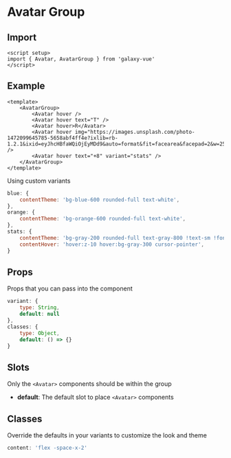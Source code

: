 <script setup>
import AvatarGroupExample from './avatar/examples/AvatarGroupExample.vue'
</script>

# Avatar Group

## Import
```vue
<script setup>
import { Avatar, AvatarGroup } from 'galaxy-vue'
</script>
```

## Example

<AvatarGroupExample />

```vue
<template>
    <AvatarGroup>
        <Avatar hover />
        <Avatar hover text="T" />
        <Avatar hover>R</Avatar>
        <Avatar hover img="https://images.unsplash.com/photo-1472099645785-5658abf4ff4e?ixlib=rb-1.2.1&ixid=eyJhcHBfaWQiOjEyMDd9&auto=format&fit=facearea&facepad=2&w=256&h=256&q=80" />
        <Avatar hover text="+8" variant="stats" />
    </AvatarGroup>
</template>
```

Using custom variants

```js
blue: {
    contentTheme: 'bg-blue-600 rounded-full text-white',
},
orange: {
    contentTheme: 'bg-orange-600 rounded-full text-white',
},
stats: {
    contentTheme: 'bg-gray-200 rounded-full text-gray-800 !text-sm !font-normal',
    contentHover: 'hover:z-10 hover:bg-gray-300 cursor-pointer',
}
```

## Props
Props that you can pass into the component

```js
variant: {
    type: String,
    default: null
},
classes: {
    type: Object,
    default: () => {}
}
```

## Slots
Only the `<Avatar>` components should be within the group

- **default**: The default slot to place `<Avatar>` components

## Classes
Override the defaults in your variants to customize the look and theme

```js
content: 'flex -space-x-2'
```
